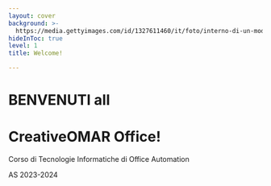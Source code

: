 ```yaml
---
layout: cover
background: >-
  https://media.gettyimages.com/id/1327611460/it/foto/interno-di-un-moderno-lussuoso-spazio-per-uffici-di-co-working-open-space.jpg?s=612x612&w=0&k=20&c=GXNeWQ7EHO6xEyzBn0lG47KTjx8JmxZg8fx-Qhx7ZEo=
hideInToc: true
level: 1
title: Welcome!

---
```


# BENVENUTI all
# CreativeOMAR Office!

Corso di Tecnologie Informatiche di Office Automation

<!-- Add date to bottom of the page -->
<div class="absolute bottom-0 ">
<p class="opacity-50 text-xs">AS 2023-2024</p>
</div>

